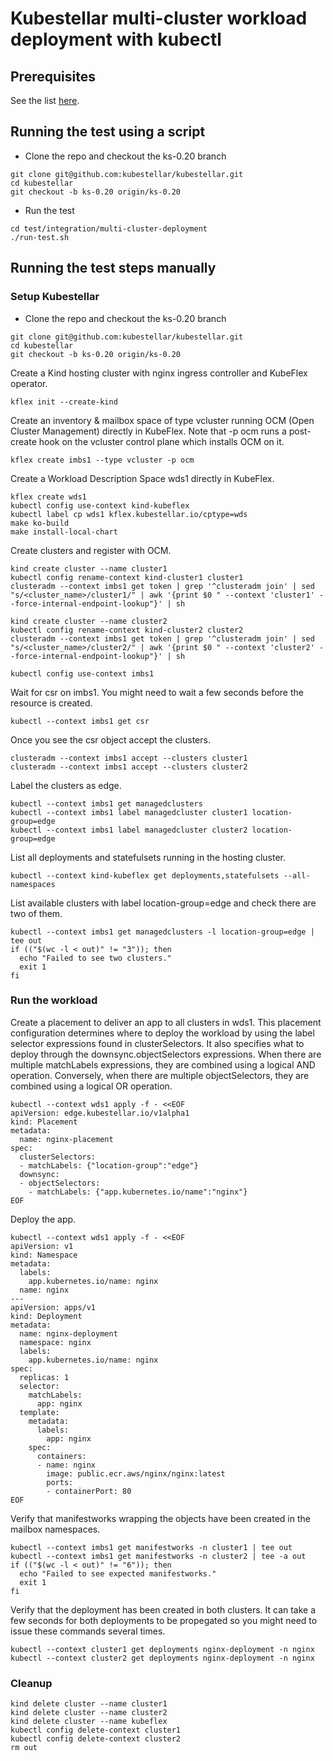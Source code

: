 # Kubestellar multi-cluster workload deployment with kubectl

## Prerequisites
See the list [here](https://github.com/kubestellar/kubestellar/blob/ks-0.20/test/pre-reqs.md).

## Running the test using a script
- Clone the repo and checkout the ks-0.20 branch
```
git clone git@github.com:kubestellar/kubestellar.git
cd kubestellar
git checkout -b ks-0.20 origin/ks-0.20
```
- Run the test
```
cd test/integration/multi-cluster-deployment
./run-test.sh
```

## Running the test steps manually
### Setup Kubestellar
- Clone the repo and checkout the ks-0.20 branch
```
git clone git@github.com:kubestellar/kubestellar.git
cd kubestellar
git checkout -b ks-0.20 origin/ks-0.20
```

Create a Kind hosting cluster with nginx ingress controller and KubeFlex operator.
```
kflex init --create-kind
```

Create an inventory & mailbox space of type vcluster running OCM (Open Cluster Management) directly in KubeFlex. Note that -p ocm runs a post-create hook on the vcluster control plane which installs OCM on it.
```
kflex create imbs1 --type vcluster -p ocm
```

Create a Workload Description Space wds1 directly in KubeFlex.
```
kflex create wds1
kubectl config use-context kind-kubeflex
kubectl label cp wds1 kflex.kubestellar.io/cptype=wds
make ko-build
make install-local-chart
```

Create clusters and register with OCM.
```
kind create cluster --name cluster1
kubectl config rename-context kind-cluster1 cluster1
clusteradm --context imbs1 get token | grep '^clusteradm join' | sed "s/<cluster_name>/cluster1/" | awk '{print $0 " --context 'cluster1' --force-internal-endpoint-lookup"}' | sh

kind create cluster --name cluster2
kubectl config rename-context kind-cluster2 cluster2
clusteradm --context imbs1 get token | grep '^clusteradm join' | sed "s/<cluster_name>/cluster2/" | awk '{print $0 " --context 'cluster2' --force-internal-endpoint-lookup"}' | sh

kubectl config use-context imbs1
```

Wait for csr on imbs1. You might need to wait a few seconds before the resource is created.
```
kubectl --context imbs1 get csr 
```

Once you see the csr object accept the clusters.
```
clusteradm --context imbs1 accept --clusters cluster1
clusteradm --context imbs1 accept --clusters cluster2
```

Label the clusters as edge.
```
kubectl --context imbs1 get managedclusters
kubectl --context imbs1 label managedcluster cluster1 location-group=edge
kubectl --context imbs1 label managedcluster cluster2 location-group=edge
```

List all deployments and statefulsets running in the hosting cluster.
```
kubectl --context kind-kubeflex get deployments,statefulsets --all-namespaces
```

List available clusters with label location-group=edge and check there are two of them.
```
kubectl --context imbs1 get managedclusters -l location-group=edge | tee out
if (("$(wc -l < out)" != "3")); then
  echo "Failed to see two clusters."
  exit 1
fi
```

### Run the workload 
Create a placement to deliver an app to all clusters in wds1.
This placement configuration determines where to deploy the workload by using the label selector expressions found in clusterSelectors. It also specifies what to deploy through the downsync.objectSelectors expressions. When there are multiple matchLabels expressions, they are combined using a logical AND operation. Conversely, when there are multiple objectSelectors, they are combined using a logical OR operation.
```
kubectl --context wds1 apply -f - <<EOF
apiVersion: edge.kubestellar.io/v1alpha1
kind: Placement
metadata:
  name: nginx-placement
spec:
  clusterSelectors:
  - matchLabels: {"location-group":"edge"}
  downsync:
  - objectSelectors:
    - matchLabels: {"app.kubernetes.io/name":"nginx"}
EOF
```

Deploy the app.
```
kubectl --context wds1 apply -f - <<EOF
apiVersion: v1
kind: Namespace
metadata:
  labels:
    app.kubernetes.io/name: nginx
  name: nginx
---
apiVersion: apps/v1
kind: Deployment
metadata:
  name: nginx-deployment
  namespace: nginx
  labels:
    app.kubernetes.io/name: nginx
spec:
  replicas: 1
  selector:
    matchLabels:
      app: nginx
  template:
    metadata:
      labels:
        app: nginx
    spec:
      containers:
      - name: nginx
        image: public.ecr.aws/nginx/nginx:latest
        ports:
        - containerPort: 80
EOF
```

Verify that manifestworks wrapping the objects have been created in the mailbox namespaces.
```
kubectl --context imbs1 get manifestworks -n cluster1 | tee out
kubectl --context imbs1 get manifestworks -n cluster2 | tee -a out
if (("$(wc -l < out)" != "6")); then
  echo "Failed to see expected manifestworks."
  exit 1
fi
```

Verify that the deployment has been created in both clusters. It can take a few seconds for both deployments to be propegated so you might need to issue these commands several times.
```
kubectl --context cluster1 get deployments nginx-deployment -n nginx 
kubectl --context cluster2 get deployments nginx-deployment -n nginx 
```

### Cleanup
```
kind delete cluster --name cluster1
kind delete cluster --name cluster2
kind delete cluster --name kubeflex
kubectl config delete-context cluster1
kubectl config delete-context cluster2
rm out
```



